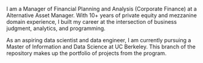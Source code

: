 I am a Manager of Financial Planning and Analysis (Corporate Finance) at a Alternative Asset Manager. With 10+ years of private equity and mezzanine domain experience, I built my career at the intersection of business judgment, analytics, and programming. 


As an aspiring data scientist and data engineer, I am currently pursuing a Master of Information and Data Science at UC Berkeley. This branch of the repository makes up the portfolio of projects from the program.
